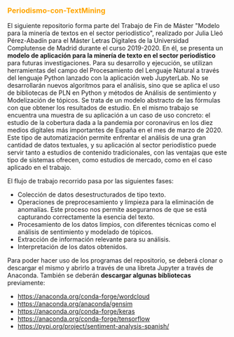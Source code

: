 
 ### <span style="color:orange"> Periodismo-con-TextMining </span>
El siguiente repositorio forma parte del Trabajo de Fin de Máster "Modelo para la minería de textos en el sector periodístico", realizado por Julia Lleó Pérez-Abadín para el Máster Letras Digitales de la Universidad Complutense de Madrid durante el curso 2019-2020.
En él, se presenta un **modelo de aplicación para la minería de texto en el sector periodístico** para futuras investigaciones. Para su desarrollo y ejecución, se utilizan herramientas del campo del Procesamiento del Lenguaje Natural a través del lenguaje Python lanzado con la aplicación web JupyterLab. No se desarrollarán nuevos algoritmos para el análisis, sino que se aplica el uso de bibliotecas de PLN en Python y métodos de Análisis de sentimiento y Modelización de tópicos.
Se trata de un modelo abstracto de las fórmulas con que obtener los resultados de estudio. En el mismo trabajo se encuentra una muestra de su aplicación a un caso de uso concreto: el estudio de la cobertura dada a la pandemia por coronavirus en los diez medios digitales más importantes de España en el mes de marzo de 2020.
Este tipo de automatización permite enfrentar el análisis de una gran cantidad de datos textuales, y su aplicación al sector periodístico puede servir tanto a estudios de contenido tradicionales, con las ventajas que este tipo de sistemas ofrecen, como estudios de mercado, como en el caso aplicado en el trabajo.

El flujo de trabajo recorrido pasa por las siguientes fases:

-	Colección de datos desestructurados de tipo texto.
-	Operaciones de preprocesamiento y limpieza para la eliminación de anomalías. Este proceso nos permite asegurarnos de que se está capturando correctamente la esencia del texto.
-	Procesamiento de los datos limpios, con diferentes técnicas como el análisis de sentimiento y modelado de tópicos.
-	Extracción de información relevante para su análisis.
-	Interpretación de los datos obtenidos.

Para poder hacer uso de los programas del repositorio, se deberá clonar o descargar el mismo y abrirlo a través de una libreta Jupyter a través de Anaconda. También se deberán **descargar algunas bibliotecas** previamente:
- https://anaconda.org/conda-forge/wordcloud
- https://anaconda.org/anaconda/gensim
- https://anaconda.org/conda-forge/keras
- https://anaconda.org/conda-forge/tensorflow
- https://pypi.org/project/sentiment-analysis-spanish/
